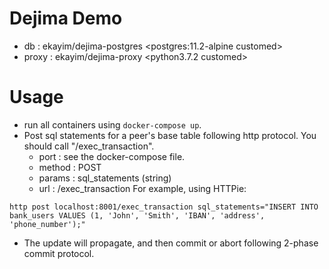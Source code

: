 # Dejima Demo
- db : ekayim/dejima-postgres <postgres:11.2-alpine customed>
- proxy : ekayim/dejima-proxy <python3.7.2 customed>

# Usage
- run all containers using `docker-compose up`.
- Post sql statements for a peer's base table following http protocol. You should call "/exec_transaction". 
	- port : see the docker-compose file.
	- method : POST
	- params : sql_statements (string)
	- url : /exec_transaction
For example, using HTTPie:
```
http post localhost:8001/exec_transaction sql_statements="INSERT INTO bank_users VALUES (1, 'John', 'Smith', 'IBAN', 'address', 'phone_number');"
```
- The update will propagate, and then commit or abort following 2-phase commit protocol.
